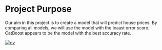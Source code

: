 # Project Purpose

Our aim in this project is to create a model that will predict house prices. By comparing all models, we will use the model with the leaast error score. CatBoost appears to be the model with the best accuracy rate.



[
![ev](https://github.com/user-attachments/assets/d75236c6-8357-418b-b20e-46d42cb8d308)
](url)
